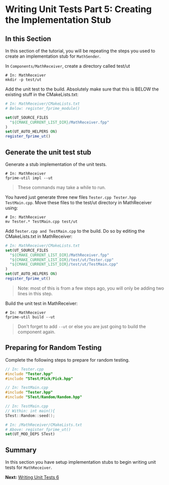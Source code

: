 # Writing Unit Tests Part 5: Creating the Implementation Stub

## In this Section 

In this section of the tutorial, you will be repeating the steps 
you used to create an implementation stub for `MathSender`. 

In `Components/MathReceiver`, create a directory called test/ut 

```shell 
# In: MathReceiver
mkdir -p test/ut
```

Add the unit test to the build. Absolutely make sure that this is BELOW the existing stuff in the CMakeLists.txt:

```cmake 
# In: MathReceiver/CMakeLists.txt
# Below: register_fprime_module()

set(UT_SOURCE_FILES
  "${CMAKE_CURRENT_LIST_DIR}/MathReceiver.fpp"
)
set(UT_AUTO_HELPERS ON)
register_fprime_ut()
```

## Generate the unit test stub 
Generate a stub implementation of the unit tests.

```shell 
# In: MathReceiver
fprime-util impl --ut
```
> These commands may take a while to run.

You haved just generate three new files `Tester.cpp Tester.hpp TestMain.cpp`. Move these files to the test/ut directory in MathReceiver using:

```shell 
# In: MathReceiver
mv Tester.* TestMain.cpp test/ut
```

Add `Tester.cpp and TestMain.cpp` to the build. Do so by editing the CMakeLists.txt in MathReceiver: 

```cmake
# In: MathReceiver/CMakeLists.txt 
set(UT_SOURCE_FILES
  "${CMAKE_CURRENT_LIST_DIR}/MathReceiver.fpp"
  "${CMAKE_CURRENT_LIST_DIR}/test/ut/Tester.cpp"
  "${CMAKE_CURRENT_LIST_DIR}/test/ut/TestMain.cpp"
)
set(UT_AUTO_HELPERS ON)
register_fprime_ut()
```

> Note: most of this is from a few steps ago, you will only be adding two lines in this step. 

Build the unit test in MathReceiver:

```shell 
# In: MathReceiver
fprime-util build --ut 
```
> Don't forget to add ```--ut``` or else you are just going to build the component again. 


## Preparing for Random Testing

Complete the following steps to prepare for random testing. 


```cpp
// In: Tester.cpp
#include "Tester.hpp"
#include "STest/Pick/Pick.hpp"
```

```cpp
// In: TestMain.cpp
#include "Tester.hpp"
#include "STest/Random/Random.hpp"
```

```cpp
// In: TestMain.cpp
// Within: int main(){
STest::Random::seed();
```

```cmake 
# In: /MathReceiver/CMakeLists.txt
# Above: register_fprime_ut()
set(UT_MOD_DEPS STest)
```

## Summary 

In this section you have setup implementation stubs to begin 
writing unit tests for `MathReceiver`. 

**Next:** [Writing Unit Tests 6](./writing-unit-tests-6.md)
